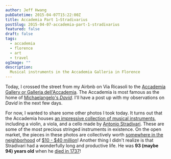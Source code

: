 ```yaml
---
author: Jeff Hwang
pubDatetime: 2015-04-07T15:22:00Z
title: Accademia Part 1–Stradivarius
postSlug: 2015-04-07-accademia-part-1-stradivarius
featured: false
draft: false
tags:
  - accademia
  - florence
  - art
  - travel
ogImage: ""
description:
  Musical instruments in the Accademia Galleria in Florence
---
```


Today, I crossed the street from my Airbnb on Via Ricasoli to the [Accademia Gallery or Galleria dell'Accademia](http://en.wikipedia.org/wiki/Galleria_dell'Accademia). The Accademia is most famous as the home of [Michaelangelo's *David*](http://en.wikipedia.org/wiki/David_(Michelangelo)). I'll have a post up with my observations on *David* in the next few days. 

For now, I wanted to share some other photos I took today. It turns out that the Accademia houses [an impressive collection of musical instruments](http://www.accademia.org/explore-museum/halls/museum-musical-instruments/), including a violin, a viola, and a cello made by [Antonio Stradivari](http://en.wikipedia.org/wiki/Antonio_Stradivari).  These are some of the most precious stringed instruments in existence. On the open market, the pieces in these photos are collectively worth [somewhere in the neighborhood](http://www.cmuse.org/12-most-expensive-violins/) of [$10 - $40 million](http://www.bloomberg.com/bw/articles/2014-06-26/worlds-most-expensive-instrument-stradivarius-viola-fails-to-sell)! Another thing I didn't realize is that Stradivari had a wonderfully long and productive life. He was **93 (maybe 94) years old** when he [died in 1737](http://en.wikipedia.org/wiki/Antonio_Stradivari#.22Golden.22_period_and_later_years)!
